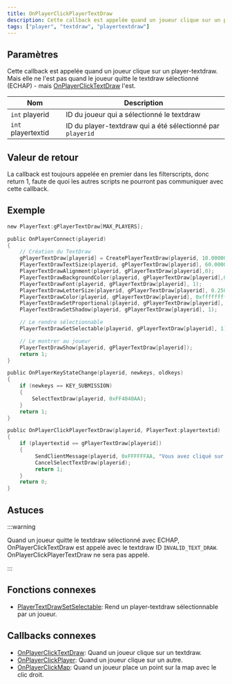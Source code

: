 ```yaml
---
title: OnPlayerClickPlayerTextDraw
description: Cette callback est appelée quand un joueur clique sur un player-textdraw.
tags: ["player", "textdraw", "playertextdraw"]
---
```


<VersionWarn name='callback' version='SA-MP 0.3e' />

## Paramètres

Cette callback est appelée quand un joueur clique sur un player-textdraw. Mais elle ne l'est pas quand le joueur quitte le textdraw sélectionné (ECHAP) - mais [OnPlayerClickTextDraw](OnPlayerClickTextDraw) l'est.

| Nom                | Description                                                |
| ------------------ | ---------------------------------------------------------- |
| `int` playerid     | ID du joueur qui a sélectionné le textdraw                 |
| `int` playertextid | ID du player-textdraw qui a été sélectionné par `playerid` |

## Valeur de retour

La callback est toujours appelée en premier dans les filterscripts, donc return 1, faute de quoi les autres scripts ne pourront pas communiquer avec cette callback.

## Exemple

```c
new PlayerText:gPlayerTextDraw[MAX_PLAYERS];

public OnPlayerConnect(playerid)
{
    // Création du TextDraw
    gPlayerTextDraw[playerid] = CreatePlayerTextDraw(playerid, 10.000000, 141.000000, "TextDraw");
    PlayerTextDrawTextSize(playerid, gPlayerTextDraw[playerid], 60.000000, 20.000000);
    PlayerTextDrawAlignment(playerid, gPlayerTextDraw[playerid],0);
    PlayerTextDrawBackgroundColor(playerid, gPlayerTextDraw[playerid],0x000000ff);
    PlayerTextDrawFont(playerid, gPlayerTextDraw[playerid], 1);
    PlayerTextDrawLetterSize(playerid, gPlayerTextDraw[playerid], 0.250000, 1.000000);
    PlayerTextDrawColor(playerid, gPlayerTextDraw[playerid], 0xffffffff);
    PlayerTextDrawSetProportional(playerid, gPlayerTextDraw[playerid], 1);
    PlayerTextDrawSetShadow(playerid, gPlayerTextDraw[playerid], 1);

    // Le rendre sélectionnable
    PlayerTextDrawSetSelectable(playerid, gPlayerTextDraw[playerid], 1);

    // Le montrer au joueur
    PlayerTextDrawShow(playerid, gPlayerTextDraw[playerid]);
    return 1;
}

public OnPlayerKeyStateChange(playerid, newkeys, oldkeys)
{
    if (newkeys == KEY_SUBMISSION)
    {
        SelectTextDraw(playerid, 0xFF4040AA);
    }
    return 1;
}

public OnPlayerClickPlayerTextDraw(playerid, PlayerText:playertextid)
{
    if (playertextid == gPlayerTextDraw[playerid])
    {
         SendClientMessage(playerid, 0xFFFFFFAA, "Vous avez cliqué sur un textdraw.");
         CancelSelectTextDraw(playerid);
         return 1;
    }
    return 0;
}
```

## Astuces

:::warning

Quand un joueur quitte le textdraw sélectionné avec ECHAP, OnPlayerClickTextDraw est appelé avec le textdraw ID `INVALID_TEXT_DRAW`. OnPlayerClickPlayerTextDraw ne sera pas appelé.

:::

## Fonctions connexes

- [PlayerTextDrawSetSelectable](../functions/PlayerTextDrawSetSelectable): Rend un player-textdraw sélectionnable par un joueur.

## Callbacks connexes

- [OnPlayerClickTextDraw](OnPlayerClickTextDraw): Quand un joueur clique sur un textdraw.
- [OnPlayerClickPlayer](OnPlayerClickPlayer): Quand un joueur clique sur un autre.
- [OnPlayerClickMap](OnPlayerClickMap): Quand un joueur place un point sur la map avec le clic droit.

